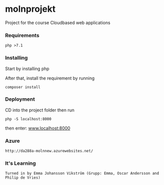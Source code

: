 # molnprojekt
Project for the course Cloudbased web applications


### Requirements

```
php >7.1
```

### Installing

Start by installing php

After that, install the requirement by running

```
composer install
```

### Deployment

CD into the project folder then run

```
php -S localhost:8000
```

then enter: www.localhost:8000

### Azure

```
http://da288a-molnnew.azurewebsites.net/
```

### It's Learning

```
Turned in by Emma Johansson Vikström (Grupp: Emma, Oscar Andersson and Philip de Vries)
```
